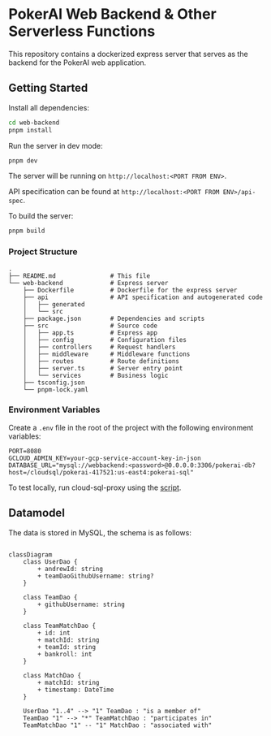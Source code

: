 # PokerAI Web Backend & Other Serverless Functions

This repository contains a dockerized express server that serves as the backend for the PokerAI web application.


## Getting Started

Install all dependencies:

```bash
cd web-backend
pnpm install
```

Run the server in dev mode:

```bash
pnpm dev
```

The server will be running on `http://localhost:<PORT FROM ENV>`.

API specification can be found at `http://localhost:<PORT FROM ENV>/api-spec`.

To build the server:

```bash
pnpm build
```

### Project Structure

```
.
├── README.md               # This file
└── web-backend             # Express server
    ├── Dockerfile          # Dockerfile for the express server
    ├── api                 # API specification and autogenerated code
    │   ├── generated
    │   └── src
    ├── package.json        # Dependencies and scripts
    ├── src                 # Source code
    │   ├── app.ts          # Express app
    │   ├── config          # Configuration files
    │   ├── controllers     # Request handlers
    │   ├── middleware      # Middleware functions
    │   ├── routes          # Route definitions
    │   ├── server.ts       # Server entry point
    │   └── services        # Business logic
    ├── tsconfig.json
    └── pnpm-lock.yaml
```

### Environment Variables

Create a `.env` file in the root of the project with the following environment variables:

```
PORT=8080
GCLOUD_ADMIN_KEY=your-gcp-service-account-key-in-json
DATABASE_URL="mysql://webbackend:<password>@0.0.0.0:3306/pokerai-db?host=/cloudsql/pokerai-417521:us-east4:pokerai-sql"
```

To test locally, run cloud-sql-proxy using the [script](/setupproxy.sh).

## Datamodel

The data is stored in MySQL, the schema is as follows:

```mermaid

classDiagram
    class UserDao {
        + andrewId: string
        + teamDaoGithubUsername: string?
    }

    class TeamDao {
        + githubUsername: string
    }

    class TeamMatchDao {
        + id: int
        + matchId: string
        + teamId: string
        + bankroll: int
    }

    class MatchDao {
        + matchId: string
        + timestamp: DateTime
    }

    UserDao "1..4" --> "1" TeamDao : "is a member of"
    TeamDao "1" --> "*" TeamMatchDao : "participates in"
    TeamMatchDao "1" -- "1" MatchDao : "associated with"

```